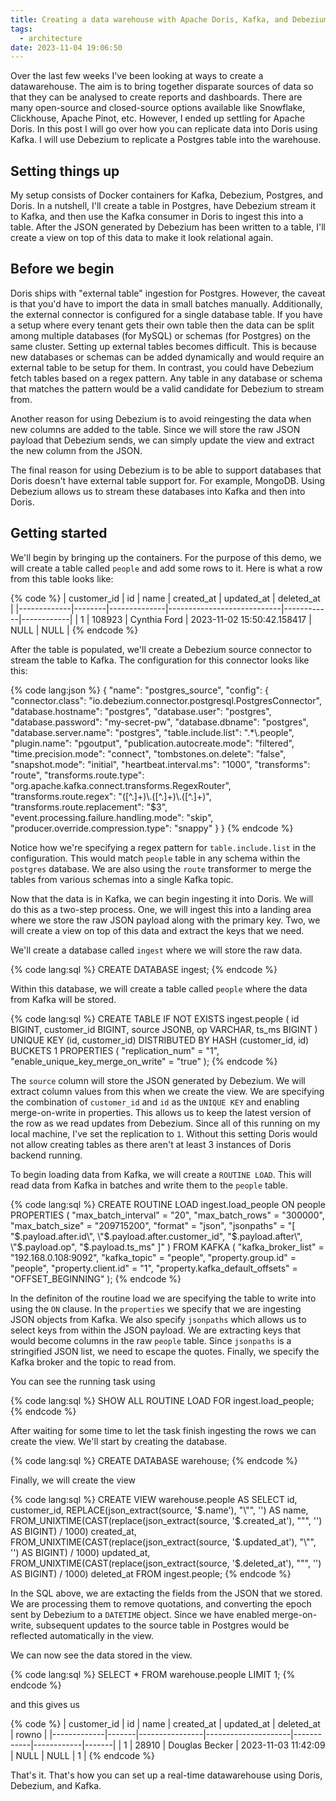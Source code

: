 ```yaml
---
title: Creating a data warehouse with Apache Doris, Kafka, and Debezium
tags:
  - architecture
date: 2023-11-04 19:06:50
---
```



Over the last few weeks I've been looking at ways to create a datawarehouse. The aim is to bring together disparate sources of data so that they can be analysed to create reports and dashboards. There are many open-source and closed-source options available like Snowflake, Clickhouse, Apache Pinot, etc. However, I ended up settling for Apache Doris. In this post I will go over how you can replicate data into Doris using Kafka. I will use Debezium to replicate a Postgres table into the warehouse.

## Setting things up 

My setup consists of Docker containers for Kafka, Debezium, Postgres, and Doris. In a nutshell, I'll create a table in Postgres, have Debezium stream it to Kafka, and then use the Kafka consumer in Doris to ingest this into a table. After the JSON generated by Debezium has been written to a table, I'll create a view on top of this data to make it look relational again. 

## Before we begin  

Doris ships with "external table" ingestion for Postgres. However, the caveat is that you'd have to import the data in small batches manually. Additionally, the external connector is configured for a single database table. If you have a setup where every tenant gets their own table then the data can be split among multiple databases (for MySQL) or schemas (for Postgres) on the same cluster. Setting up external tables becomes difficult. This is because new databases or schemas can be added dynamically and would require an external table to be setup for them. In contrast, you could have Debezium fetch tables based on a regex pattern. Any table in any database or schema that matches the pattern would be a valid candidate for Debezium to stream from.  

Another reason for using Debezium is to avoid reingesting the data when new columns are added to the table. Since we will store the raw JSON payload that Debezium sends, we can simply update the view and extract the new column from the JSON.  

The final reason for using Debezium is to be able to support databases that Doris doesn't have external table support for. For example, MongoDB. Using Debezium allows us to stream these databases into Kafka and then into Doris. 

## Getting started  

We'll begin by bringing up the containers. For the purpose of this demo, we will create a table called `people` and add some rows to it. Here is what a row from this table looks like:

{% code %}
| customer_id | id     | name         | created_at                 | updated_at | deleted_at |
|-------------|--------|--------------|----------------------------|------------|------------|
| 1           | 108923 | Cynthia Ford | 2023-11-02 15:50:42.158417 | NULL       | NULL       |
{% endcode %}  

After the table is populated, we'll create a Debezium source connector to stream the table to Kafka. The configuration for this connector looks like this:  

{% code lang:json %}
{
    "name": "postgres_source",
    "config": {
        "connector.class": "io.debezium.connector.postgresql.PostgresConnector",
        "database.hostname": "postgres",
        "database.user": "postgres",
        "database.password": "my-secret-pw",
        "database.dbname": "postgres",
        "database.server.name": "postgres",
        "table.include.list": ".*\\.people",
        "plugin.name": "pgoutput",
        "publication.autocreate.mode": "filtered",
        "time.precision.mode": "connect",
        "tombstones.on.delete": "false",
        "snapshot.mode": "initial",
        "heartbeat.interval.ms": "1000",
        "transforms": "route",
        "transforms.route.type": "org.apache.kafka.connect.transforms.RegexRouter",
        "transforms.route.regex": "([^.]+)\\.([^.]+)\\.([^.]+)",
        "transforms.route.replacement": "$3",
        "event.processing.failure.handling.mode": "skip",
        "producer.override.compression.type": "snappy"
    }
}
{% endcode %}  

Notice how we're specifying a regex pattern for `table.include.list` in the configuration. This would match `people` table in any schema within the `postgres` database. We are also using the `route` transformer to merge the tables from various schemas into a single Kafka topic.

Now that the data is in Kafka, we can begin ingesting it into Doris. We will do this as a two-step process. One, we will ingest this into a landing area where we store the raw JSON payload along with the primary key. Two, we will create a view on top of this data and extract the keys that we need.  

We'll create a database called `ingest` where we will store the raw data.  

{% code lang:sql %}
CREATE DATABASE ingest;
{% endcode %}  

Within this database, we will create a table called `people` where the data from Kafka will be stored.  

{% code lang:sql %}
CREATE TABLE IF NOT EXISTS ingest.people (
    id BIGINT,
    customer_id BIGINT, 
    source JSONB,
    op VARCHAR,
    ts_ms BIGINT
) 
UNIQUE KEY (id, customer_id)
DISTRIBUTED BY HASH (customer_id, id) BUCKETS 1
PROPERTIES (
    "replication_num" = "1",
    "enable_unique_key_merge_on_write" = "true"
);
{% endcode %}  

The `source` column will store the JSON generated by Debezium. We will extract column values from this when we create the view. We are specifying the combination of `customer_id` and `id` as the `UNIQUE KEY` and enabling merge-on-write in properties. This allows us to keep the latest version of the row as we read updates from Debezium. Since all of this running on my local machine, I've set the replication to `1`. Without this setting Doris would not allow creating tables as there aren't at least 3 instances of Doris backend running.

To begin loading data from Kafka, we will create a `ROUTINE LOAD`. This will read data from Kafka in batches and write them to the `people` table.  

{% code lang:sql %}
CREATE ROUTINE LOAD ingest.load_people ON people
PROPERTIES
(
    "max_batch_interval" = "20",
    "max_batch_rows" = "300000",
    "max_batch_size" = "209715200",
    "format" = "json",
    "jsonpaths" = "[
        \"$.payload.after.id\", 
        \"$.payload.after.customer_id\", 
        \"$.payload.after\",
        \"$.payload.op\",
        \"$.payload.ts_ms\"
    ]"
)
FROM KAFKA
(
    "kafka_broker_list" = "192.168.0.108:9092",
    "kafka_topic" = "people",
    "property.group.id" = "people",
    "property.client.id" = "1",
    "property.kafka_default_offsets" = "OFFSET_BEGINNING"
);
{% endcode %}  

In the definiton of the routine load we are specifying the table to write into using the `ON` clause. In the `properties` we specify that we are ingesting JSON objects from Kafka. We also specify `jsonpaths` which allows us to select keys from within the JSON payload. We are extracting keys that would become columns in the raw `people` table. Since `jsonpaths` is a stringified JSON list, we need to escape the quotes. Finally, we specify the Kafka broker and the topic to read from.  

You can see the running task using 

{% code lang:sql %}
SHOW ALL ROUTINE LOAD FOR ingest.load_people;
{% endcode %}  

After waiting for some time to let the task finish ingesting the rows we can create the view. We'll start by creating the database.  

{% code lang:sql %}
CREATE DATABASE warehouse;
{% endcode %}  

Finally, we will create the view 

{% code lang:sql %}
CREATE VIEW warehouse.people AS
SELECT 
    id,
    customer_id,
    REPLACE(json_extract(source, '$.name'), "\"", '') AS name,
    FROM_UNIXTIME(CAST(replace(json_extract(source, '$.created_at'), "\"", '') AS BIGINT) / 1000) created_at,
    FROM_UNIXTIME(CAST(replace(json_extract(source, '$.updated_at'), "\"", '') AS BIGINT) / 1000) updated_at,
    FROM_UNIXTIME(CAST(replace(json_extract(source, '$.deleted_at'), "\"", '') AS BIGINT) / 1000) deleted_at
FROM ingest.people;
{% endcode %}  

In the SQL above, we are extacting the fields from the JSON that we stored. We are processing them to remove quotations, and converting the epoch sent by Debezium to a `DATETIME` object. Since we have enabled merge-on-write, subsequent updates to the source table in Postgres would be reflected automatically in the view.  

We can now see the data stored in the view.  

{% code lang:sql %}
SELECT * FROM warehouse.people LIMIT 1;
{% endcode %}  

and this gives us 

{% code %}
| customer_id | id    | name           | created_at          | updated_at | deleted_at | rowno |
|-------------|-------|----------------|---------------------|------------|------------|-------|
| 1           | 28910 | Douglas Becker | 2023-11-03 11:42:09 | NULL       | NULL       | 1     |
{% endcode %}  

That's it. That's how you can set up a real-time datawarehouse using Doris, Debezium, and Kafka.